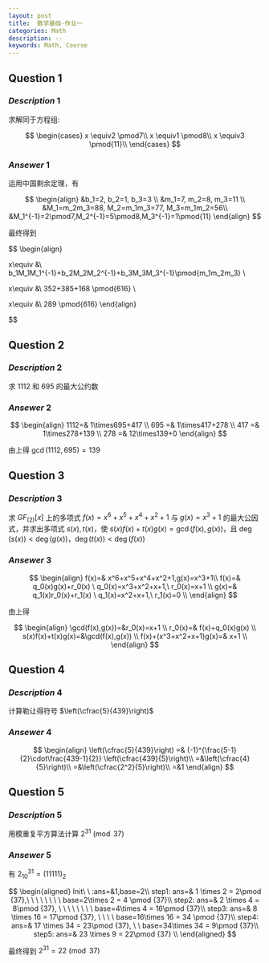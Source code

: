 ```yaml
---
layout: post
title:  数学基础-作业一
categories: Math
description: --
keywords: Math, Course 
---
```


## $\text{Question\ 1}$

### $Description\ 1$

求解同于方程组:

$$
\begin{cases}
x \equiv2 \pmod7\\
x \equiv1 \pmod8\\
x \equiv3 \pmod{11}\\
\end{cases}
$$

### $Ansewer\ 1$

运用中国剩余定理，有

$$
\begin{align}
&b_1=2, b_2=1, b_3=3 \\
&m_1=7, m_2=8, m_3=11 \\
&M_1=m_2m_3=88, M_2=m_1m_3=77, M_3=m_1m_2=56\\
&M_1^{-1}=2\pmod7,M_2^{-1}=5\pmod8,M_3^{-1}=1\pmod{11}
\end{align}
$$

最终得到

$$
\begin{align}

x\equiv &\ b_1M_1M_1^{-1}+b_2M_2M_2^{-1}+b_3M_3M_3^{-1}\pmod{m_1m_2m_3} \\

x\equiv &\ 352+385+168 \pmod{616} \\

x\equiv &\ 289 \pmod{616}
\end{align}

$$

## $\text{Question\ 2}$

### $Description\ 2$

求 $1112$ 和 $695$ 的最大公约数

### $Ansewer\ 2$

$$
\begin{align}
1112=& 1\times695+417 \\
695 =& 1\times417+278 \\
417 =& 1\times278+139 \\
278 =& 12\times139+0
\end{align}
$$

由上得 $\gcd(1112,695)=139$

## $\text{Question\ 3}$

### $Description\ 3$

求 $GF_{(2)}[x]$ 上的多项式 $f(x)=x^6+x^5+x^4+x^2+1$ 与 $g(x)=x^3+1$ 的最大公因式，并求出多项式 $s(x),t(x)$，使 $s(x)f(x)+t(x)g(x)=\gcd(f(x),g(x))$，且 $\deg(s(x))<\deg(g(x))$，$\deg(t(x))<\deg(f(x))$

### $Ansewer\ 3$

$$
\begin{align}
f(x)=& x^6+x^5+x^4+x^2+1,g(x)=x^3+1\\
f(x)=& q_0(x)g(x)+r_0(x) \ q_0(x)=x^3+x^2+x+1,\ r_0(x)=x+1 \\
g(x)=& q_1(x)r_0(x)+r_1(x) \ q_1(x)=x^2+x+1,\ r_1(x)=0 \\
\end{align}
$$

由上得

$$
\begin{align}
\gcd(f(x),g(x))=&r_0(x)=x+1 \\
r_0(x)=& f(x)+q_0(x)g(x) \\
s(x)f(x)+t(x)g(x)=&\gcd(f(x),g(x)) \\
f(x)+(x^3+x^2+x+1)g(x)=& x+1 \\
\end{align}
$$

## $\text{Question\ 4}$

### $Description\ 4$

计算勒让得符号 $\left(\cfrac{5}{439}\right)$

### $Ansewer\ 4$

$$
\begin{align}
\left(\cfrac{5}{439}\right) =& (-1)^{\frac{5-1}{2}\cdot\frac{439-1}{2}} \left(\cfrac{439}{5}\right)\\
=&\left(\cfrac{4}{5}\right)\\
=&\left(\cfrac{2^2}{5}\right)\\
=&1
\end{align}
$$

## $\text{Question\ 5}$

### $Description\ 5$

用模重复平方算法计算 $2^{31} \pmod {37}$

### $Ansewer\ 5$

有 $2^{31}_{10}=(11111)_2$

$$
\begin{aligned}
Init\ \ :ans=&1,base=2\\
step1: ans=& 1 \times 2 = 2\pmod {37},\ \ \ \ \ \ \ \ base=2\times 2   = 4 \pmod {37}\\
step2: ans=& 2 \times 4   = 8\pmod {37}, \ \ \ \ \ \ \ \ base=4\times 4   = 16\pmod {37}\\
step3: ans=& 8 \times 16   = 17\pmod {37}, \ \  \ \ base=16\times 16   = 34 \pmod {37}\\
step4: ans=& 17 \times 34   = 23\pmod {37}, \ \ base=34\times 34   = 9\pmod {37}\\
step5: ans=& 23 \times 9   = 22\pmod {37}   \\
\end{aligned}
$$

最终得到 $2^{31}=22\pmod{37}$
